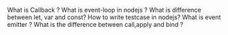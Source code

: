 What is Callback ?
What is event-loop in nodejs ?
What is difference between let, var and const?
How to write testcase in nodejs?
What is event emitter ?
What is the difference between call,apply and bind ?
